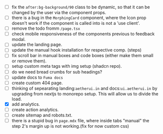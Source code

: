 - [ ] fix the `after:bg-background/90` class to be dynamic, so that it can be changed by the user via the component props.
- [ ] there is a bug in the `MorphingCard` component, where the Icon prop doesn't work if the component is called into is not a 'use client'.
- [ ] remove the todo fromm `/page.tsx`
- [ ] check mobile responsiveness of the components previous to feedback modal.
- [ ] update the landing page.
- [ ] update the manual hook installation for respective comp. (steps)
- [ ] fix scroll bar in manual boxes and code boxes (either make them small or remove them).
- [ ] setup custom meta tags with img setup (shadcn repo).
- [ ] do we need bread crumbs for sub headings?
- [ ] update docs to `Fuma docs`
- [ ] create custom 404 page.
- [ ] thinking of sepearating landing:`aetherui.in` and docs:`ui.aetherui.in` by upgrading from nextjs to monorepo setup. This will allow us to divide the load.
- [x] add analytics.
- [ ] create action analytics.
- [ ] create sitemap and robots.txt.
- [ ] there is a stupid bug in `page.mdx` file, where inside tabs "manual" the step 2's margin up is not working.(fix for now custom css)

